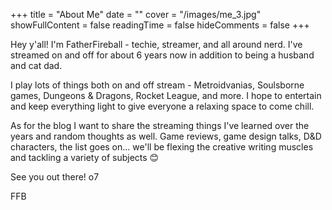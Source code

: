 +++
title = "About Me"
date = ""
cover = "/images/me_3.jpg"
showFullContent = false
readingTime = false
hideComments = false
+++

Hey y'all! I'm FatherFireball - techie, streamer, and all around nerd. I've streamed on and off for about 6 years now in addition to being a husband and cat dad. 

I play lots of things both on and off stream - Metroidvanias, Soulsborne games, Dungeons & Dragons, Rocket League, and more. I hope to entertain and keep everything light to give everyone a relaxing space to come chill.

As for the blog I want to share the streaming things I've learned over the years and random thoughts as well. Game reviews, game design talks, D&D characters, the list goes on... we'll be flexing the creative writing muscles and tackling a variety of subjects 😊

See you out there! o7

FFB